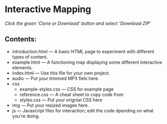 # Interactive Mapping

*Click the green 'Clone or Download' button and select 'Download ZIP'*

## Contents:

* introduction.html — A basic HTML page to experiment with different types of content.
* example.html — A functioning map displaying some different interactive elements.
* index.html — Use this file for your own project.
* audio — Put your trimmed MP3 fiels here.
* css 
  * example-styles.css — CSS for example page
  * reference.css — A cheat sheet to copy code from
  * styles.css — Put your orignial CSS here
* img — Put your resized images here.
* js — Javascript files for interaction; edit the code dpending on what you're doing. 




